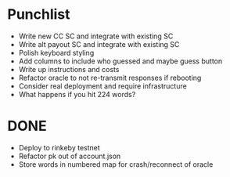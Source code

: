 # Punchlist

* Write new CC SC and integrate with existing SC
* Write alt payout SC and integrate with existing SC
* Polish keyboard styling
* Add columns to include who guessed and maybe guess button
* Write up instructions and costs
* Refactor oracle to not re-transmit responses if rebooting
* Consider real deployment and require infrastructure
* What happens if you hit 224 words?

# DONE

* Deploy to rinkeby testnet
* Refactor pk out of account.json
* Store words in numbered map for crash/reconnect of oracle
